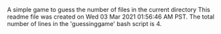 A simple game to guess the number of files in the current directory
This readme file was created on Wed 03 Mar 2021 01:56:46 AM PST.
The total number of lines in the 'guessinggame' bash script is 4.
